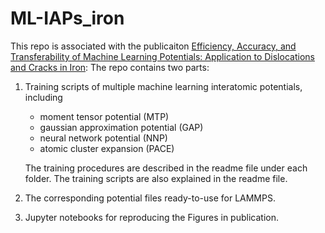 # ML-IAPs_iron

This repo is associated with the publicaiton [Efficiency, Accuracy, and Transferability of Machine Learning Potentials: Application to Dislocations and Cracks in Iron](https://arxiv.org/abs/2307.10072): 
The repo contains two parts:

1. Training scripts of multiple machine learning interatomic potentials, including
   -  moment tensor potential (MTP)
   -  gaussian approximation potential (GAP)
   -  neural network potential (NNP)
   -  atomic cluster expansion (PACE)
   
   The training procedures are described in the readme file under each folder. The training scripts are also explained in the readme file.
2. The corresponding potential files ready-to-use for LAMMPS.
3. Jupyter notebooks for reproducing the Figures in publication.
